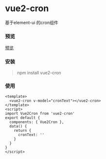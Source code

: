 # vue2-cron

基于element-ui 的cron组件

### 预览
[预览](https://yimou6.github.io/vue2-cron)

### 安装 
> npm install vue2-cron

### 使用
```vue
<template>
  <vue2-cron v-model="cronText"></vue2-cron>
</template>
<script>
import Vue2Cron from 'vue2-cron'
export default {
  components: { Vue2Cron },
  data() {
    return {
      cronText: ''
    }  
  }
}
</script>
```

